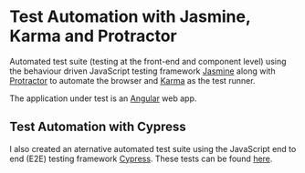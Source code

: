 # Test Automation with Jasmine, Karma and Protractor

Automated test suite (testing at the front-end and component level) using the behaviour driven JavaScript testing framework [Jasmine](https://jasmine.github.io/) along with [Protractor](https://www.protractortest.org/#/) to automate the browser and [Karma](https://karma-runner.github.io/) as the test runner.  

The application under test is an [Angular](https://angular.io/) web app.

## Test Automation with Cypress

I also created an aternative automated test suite using the JavaScript end to end (E2E) testing framework [Cypress](https://www.cypress.io/).  These tests can be found [here](https://github.com/haguezo/t-outcomes-cypress).


